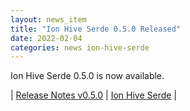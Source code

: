 ```yaml
---
layout: news_item
title: "Ion Hive Serde 0.5.0 Released"
date: 2022-02-04
categories: news ion-hive-serde
---
```


Ion Hive Serde 0.5.0 is now available.

| [Release Notes v0.5.0](https://github.com/amazon-ion/ion-hive-serde/releases/tag/v0.5.0) | [Ion Hive Serde](https://github.com/amazon-ion/ion-hive-serde) |


